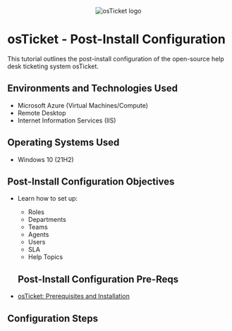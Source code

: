 <p align="center">
<img src="https://i.imgur.com/Clzj7Xs.png" alt="osTicket logo"/>
</p>

<h1>osTicket - Post-Install Configuration</h1>
This tutorial outlines the post-install configuration of the open-source help desk ticketing system osTicket.<br />


<h2>Environments and Technologies Used</h2>

- Microsoft Azure (Virtual Machines/Compute)
- Remote Desktop
- Internet Information Services (IIS)

<h2>Operating Systems Used </h2>

- Windows 10</b> (21H2)

<h2>Post-Install Configuration Objectives</h2>

- Learn how to set up:
    - Roles
    - Departments
    - Teams
    - Agents
    - Users
    - SLA
    - Help Topics
 
    <h2>Post-Install Configuration Pre-Reqs</h2>
- [osTicket: Prerequisites and Installation](https://github.com/samparkercc/osTicket-prereqs1/tree/main)


<h2>Configuration Steps</h2>

<p>
